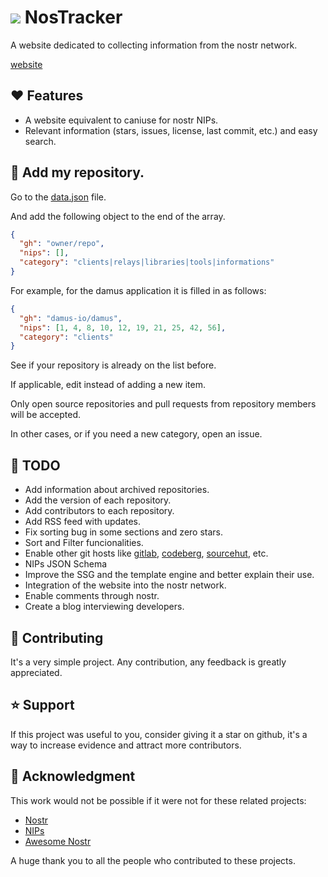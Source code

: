 # ![](docs/favicon.ico) NosTracker
A website dedicated to collecting information from the nostr network.

[website](https://marcodpt.github.io/nostracker/)

## ❤️ Features
 - A website equivalent to caniuse for nostr NIPs.
 - Relevant information (stars, issues, license, last commit, etc.) and easy search.

## 📢 Add my repository.
Go to the
[data.json](https://github.com/marcodpt/nostracker/blob/main/data.json)
file.

And add the following object to the end of the array.

```json
{
  "gh": "owner/repo",
  "nips": [],
  "category": "clients|relays|libraries|tools|informations"
}
```

For example, for the damus application it is filled in as follows:

```json
{
  "gh": "damus-io/damus",
  "nips": [1, 4, 8, 10, 12, 19, 21, 25, 42, 56],
  "category": "clients"
}
```

See if your repository is already on the list before.

If applicable, edit instead of adding a new item.

Only open source repositories and pull requests from repository members will be
accepted.

In other cases, or if you need a new category, open an issue.

## 🔧 TODO
 - Add information about archived repositories.
 - Add the version of each repository.
 - Add contributors to each repository.
 - Add RSS feed with updates.
 - Fix sorting bug in some sections and zero stars.
 - Sort and Filter funcionalities. 
 - Enable other git hosts like
[gitlab](https://about.gitlab.com/),
[codeberg](https://codeberg.org/),
[sourcehut](https://sourcehut.org/),
etc.
 - NIPs JSON Schema
 - Improve the SSG and the template engine and better explain their use.
 - Integration of the website into the nostr network.
 - Enable comments through nostr.
 - Create a blog interviewing developers.

## 🤝 Contributing
It's a very simple project.
Any contribution, any feedback is greatly appreciated.

## ⭐ Support
If this project was useful to you, consider giving it a star on github, it's a
way to increase evidence and attract more contributors.

## 🙏 Acknowledgment
This work would not be possible if it were not for these related projects:
 - [Nostr](https://github.com/nostr-protocol/nostr)
 - [NIPs](https://github.com/nostr-protocol/nips)
 - [Awesome Nostr](https://github.com/aljazceru/awesome-nostr)

A huge thank you to all the people who contributed to these projects.

